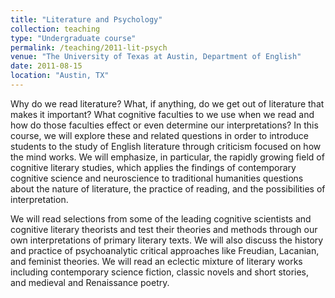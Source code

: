 ```yaml
---
title: "Literature and Psychology"
collection: teaching
type: "Undergraduate course"
permalink: /teaching/2011-lit-psych
venue: "The University of Texas at Austin, Department of English"
date: 2011-08-15
location: "Austin, TX"
---
```

Why do we read literature? What, if anything, do we get out of literature that makes it important? What cognitive faculties to we use when we read and how do those faculties effect or even determine our interpretations? In this course, we will explore these and related questions in order to introduce students to the study of English literature through criticism focused on how the mind works. We will emphasize, in particular, the rapidly growing field of cognitive literary studies, which applies the findings of contemporary cognitive science and neuroscience to traditional humanities questions about the nature of literature, the practice of reading, and the possibilities of interpretation. 

We will read selections from some of the leading cognitive scientists and cognitive literary theorists and test their theories and methods through our own interpretations of primary literary texts. We will also discuss the history and practice of psychoanalytic critical approaches like Freudian, Lacanian, and feminist theories. We will read an eclectic mixture of literary works including contemporary science fiction, classic novels and short stories, and medieval and Renaissance poetry. 
